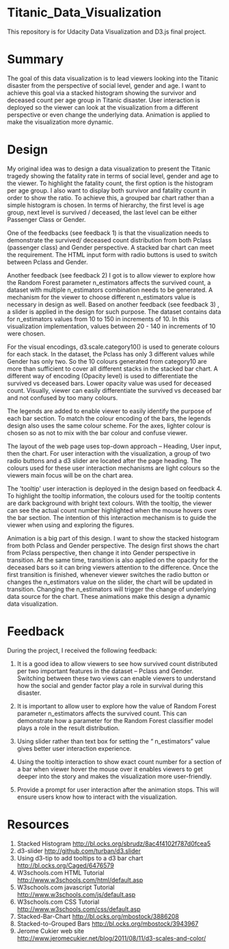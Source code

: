 # Titanic_Data_Visualization
This repository is for Udacity Data Visualization and D3.js final project.

Summary
=======
The goal of this data visualization is to lead viewers looking into the Titanic disaster from the perspective of social level, gender and age.   I want to achieve this goal via a stacked histogram showing the survivor and deceased count per age group in Titanic disaster.  User interaction is deployed so the viewer can look at the visualization from a different perspective or even change the underlying data.  Animation is applied to make the visualization more dynamic.

Design
======
My original idea was to design a data visualization to present the Titanic tragedy showing the fatality rate in terms of social level, gender and age to the viewer.  To highlight the fatality count, the first option is the histogram per age group.  I also want to display both survivor and fatality count in order to show the ratio.  To achieve this, a grouped bar chart rather than a simple histogram is chosen.  In terms of hierarchy, the first level is age group, next level is survived / deceased, the last level can be either Passenger Class or Gender.

One of the feedbacks (see feedback 1) is that the visualization needs to demonstrate the survived/ deceased count distribution from both Pclass (passenger class) and Gender perspective.  A stacked bar chart can meet the requirement.  The HTML input form with radio buttons is used to switch between Pclass and Gender.

Another feedback (see feedback 2) I got is to allow viewer to explore how the Random Forest parameter n_estimators affects the survived count, a dataset with multiple n_estimators combination needs to be generated.  A mechanism for the viewer to choose different n_estimators value is necessary in design as well.  Based on another feedback (see feedback 3) , a slider is applied in the design for such purpose.  The dataset contains data for n_estimators values from 10 to 150 in increments of 10.  In this visualization implementation, values between 20 - 140 in increments of 10 were chosen.

For the visual encodings, d3.scale.category10() is used to generate colours for each stack.  In the dataset, the Pclass has only 3 different values while Gender has only two.  So the 10 colours generated from category10 are more than sufficient to cover all different stacks in the stacked bar chart.  A different way of encoding (Opacity level) is used to differentiate the survived vs deceased bars.  Lower opacity value was used for deceased count.  Visually, viewer can easily differentiate the survived vs deceased bar and not confused by too many colours.

The legends are added to enable viewer to easily identify the purpose of each bar section.  To match the colour encoding of the bars, the legends design also uses the same colour scheme. For the axes, lighter colour is chosen so as not to mix with the bar colour and confuse viewer.

The layout of the web page uses top-down approach – Heading, User input, then the chart.  For user interaction with the visualization, a group of two radio buttons and a d3 slider are located after the page heading.  The colours used for these user interaction mechanisms are light colours so the viewers main focus will be on the chart area.

The 'tooltip' user interaction is deployed in the design based on feedback 4.   To highlight the tooltip information, the colours used for the tooltip contents are dark background with bright text colours.  With the tooltip, the viewer can see the actual count number highlighted when the mouse hovers over the bar section.  The intention of this interaction mechanism is to guide the viewer when using and exploring the figures.

Animation is a big part of this design.  I want to show the stacked histogram from both Pclass and Gender perspective.  The design first shows the chart from Pclass perspective, then change it into Gender perspective in transition.  At the same time, transition is also applied on the opacity for the deceased bars so it can bring viewers attention to the difference.  Once the first transition is finished, whenever viewer switches the radio button or changes the n_estimators value on the slider, the chart will be updated in transition.  Changing the n_estimators will trigger the change of underlying data source for the chart.  These animations make this design a dynamic data visualization.

Feedback
========

During the project, I received the following feedback:

1.	It is a good idea to allow viewers to see how survived count distributed per two important features in the dataset – Pclass and Gender.  Switching between these two views can enable viewers to understand how the social and gender factor play a role in survival during this disaster.

2.	It is important to allow user to explore how the value of Random Forest parameter n_estimators affects the survived count.  This can demonstrate how a parameter for the Random Forest classifier model plays a role in the result distribution.

3.	Using slider rather than text box for setting the “ n_estimators” value gives better user interaction experience.

4.	Using the tooltip interaction to show exact count number for a section of a bar when viewer hover the mouse over it enables viewers to get deeper into the story and makes the visualization more user-friendly.

5.	Provide a prompt for user interaction after the animation stops.  This will ensure users know how to interact with the visualization.

Resources
=========

1.	Stacked Histogram	http://bl.ocks.org/sbrudz/8ac4f4102f787d0fcea5
2.	d3-slider	http://github.com/turban/d3.slider
3.	Using d3-tip to add tooltips to a d3 bar chart	http://bl.ocks.org/Caged/6476579
4.	W3schools.com HTML Tutorial   http://www.w3schools.com/html/default.asp
5.	W3schools.com javascript Tutorial   http://www.w3schools.com/js/default.asp
6.	W3schools.com CSS Tutorial   http://www.w3schools.com/css/default.asp
7.	Stacked-Bar-Chart  http://bl.ocks.org/mbostock/3886208
8.	Stacked-to-Grouped Bars  http://bl.ocks.org/mbostock/3943967
9.	Jerome  Cukier web site  http://www.jeromecukier.net/blog/2011/08/11/d3-scales-and-color/
